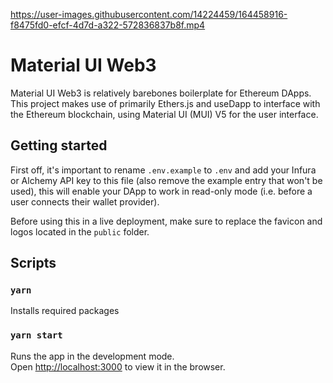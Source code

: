 https://user-images.githubusercontent.com/14224459/164458916-f8475fd0-efcf-4d7d-a322-572836837b8f.mp4

# Material UI Web3

Material UI Web3 is relatively barebones boilerplate for Ethereum DApps. This project makes use of primarily Ethers.js and useDapp to interface with the Ethereum blockchain, using Material UI (MUI) V5 for the user interface.

## Getting started

First off, it's important to rename `.env.example` to `.env` and add your Infura or Alchemy API key to this file (also remove the example entry that won't be used), this will enable your DApp to work in read-only mode (i.e. before a user connects their wallet provider).

Before using this in a live deployment, make sure to replace the favicon and logos located in the `public` folder.

## Scripts

### `yarn`

Installs required packages

### `yarn start`

Runs the app in the development mode.\
Open [http://localhost:3000](http://localhost:3000) to view it in the browser.
